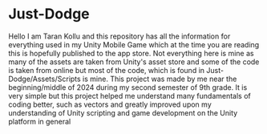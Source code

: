 # Just-Dodge
Hello I am Taran Kollu and this repository has all the information for everything used in my Unity Mobile Game which at the time you are reading this is hopefully published to the app store. Not everything here is mine as many of the assets are taken from Unity's asset store and some of the code is taken from online but most of the code, which is found in Just-Dodge/Assets/Scripts is mine. This project was made by me near the beginning/middle of 2024 during my second semester of 9th grade. It is very simple but this project helped me understand many fundamentals of coding better, such as vectors and greatly improved upon my understanding of Unity scripting and game development on the Unity platform in general

